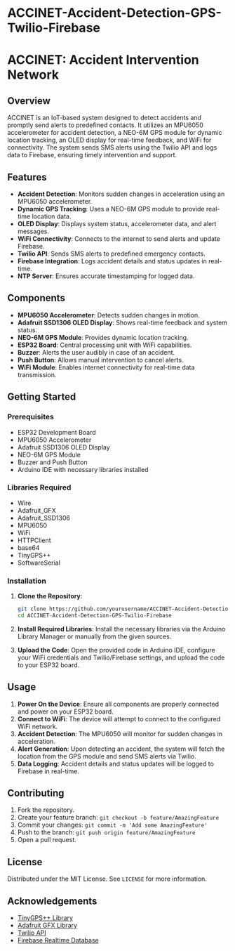 # ACCINET-Accident-Detection-GPS-Twilio-Firebase
# ACCINET: Accident Intervention Network

## Overview

ACCINET is an IoT-based system designed to detect accidents and promptly send alerts to predefined contacts. It utilizes an MPU6050 accelerometer for accident detection, a NEO-6M GPS module for dynamic location tracking, an OLED display for real-time feedback, and WiFi for connectivity. The system sends SMS alerts using the Twilio API and logs data to Firebase, ensuring timely intervention and support.

## Features

- **Accident Detection**: Monitors sudden changes in acceleration using an MPU6050 accelerometer.
- **Dynamic GPS Tracking**: Uses a NEO-6M GPS module to provide real-time location data.
- **OLED Display**: Displays system status, accelerometer data, and alert messages.
- **WiFi Connectivity**: Connects to the internet to send alerts and update Firebase.
- **Twilio API**: Sends SMS alerts to predefined emergency contacts.
- **Firebase Integration**: Logs accident details and status updates in real-time.
- **NTP Server**: Ensures accurate timestamping for logged data.

## Components

- **MPU6050 Accelerometer**: Detects sudden changes in motion.
- **Adafruit SSD1306 OLED Display**: Shows real-time feedback and system status.
- **NEO-6M GPS Module**: Provides dynamic location tracking.
- **ESP32 Board**: Central processing unit with WiFi capabilities.
- **Buzzer**: Alerts the user audibly in case of an accident.
- **Push Button**: Allows manual intervention to cancel alerts.
- **WiFi Module**: Enables internet connectivity for real-time data transmission.

## Getting Started

### Prerequisites

- ESP32 Development Board
- MPU6050 Accelerometer
- Adafruit SSD1306 OLED Display
- NEO-6M GPS Module
- Buzzer and Push Button
- Arduino IDE with necessary libraries installed

### Libraries Required

- Wire
- Adafruit_GFX
- Adafruit_SSD1306
- MPU6050
- WiFi
- HTTPClient
- base64
- TinyGPS++
- SoftwareSerial

### Installation

1. **Clone the Repository**:
    ```sh
    git clone https://github.com/yourusername/ACCINET-Accident-Detection-GPS-Twilio-Firebase.git
    cd ACCINET-Accident-Detection-GPS-Twilio-Firebase
    ```

2. **Install Required Libraries**:
   Install the necessary libraries via the Arduino Library Manager or manually from the given sources.

3. **Upload the Code**:
   Open the provided code in Arduino IDE, configure your WiFi credentials and Twilio/Firebase settings, and upload the code to your ESP32 board.

## Usage

1. **Power On the Device**: Ensure all components are properly connected and power on your ESP32 board.
2. **Connect to WiFi**: The device will attempt to connect to the configured WiFi network.
3. **Accident Detection**: The MPU6050 will monitor for sudden changes in acceleration.
4. **Alert Generation**: Upon detecting an accident, the system will fetch the location from the GPS module and send SMS alerts via Twilio.
5. **Data Logging**: Accident details and status updates will be logged to Firebase in real-time.

## Contributing

1. Fork the repository.
2. Create your feature branch: `git checkout -b feature/AmazingFeature`
3. Commit your changes: `git commit -m 'Add some AmazingFeature'`
4. Push to the branch: `git push origin feature/AmazingFeature`
5. Open a pull request.

## License

Distributed under the MIT License. See `LICENSE` for more information.

## Acknowledgements

- [TinyGPS++ Library](https://github.com/mikalhart/TinyGPSPlus)
- [Adafruit GFX Library](https://github.com/adafruit/Adafruit-GFX-Library)
- [Twilio API](https://www.twilio.com/docs/usage/api)
- [Firebase Realtime Database](https://firebase.google.com/docs/database)

